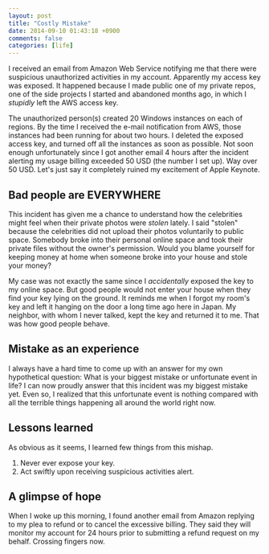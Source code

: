 ```yaml
---
layout: post
title: "Costly Mistake"
date: 2014-09-10 01:43:18 +0900
comments: false
categories: [life]
---
```


I received an email from Amazon Web Service notifying me that there were suspicious unauthorized activities in my account. Apparently my access key was exposed. It happened because I made public one of my private repos, one of the side projects I started and abandoned months ago, in which I _stupidly_ left the AWS access key.

<!--more-->

The unauthorized person(s) created 20 Windows instances on each of regions. By the time I received the e-mail notification from AWS, those instances had been running for about two hours. I deleted the exposed access key, and turned off all the instances as soon as possible. Not soon enough unfortunately since I got another email 4 hours after the incident alerting my usage billing exceeded 50 USD (the number I set up). Way over 50 USD. Let's just say it completely ruined my excitement of Apple Keynote.

## Bad people are EVERYWHERE

This incident has given me a chance to understand how the celebrities might feel when their private photos were _stolen_ lately. I said "stolen" because the celebrities did not upload their photos voluntarily to public space. Somebody broke into their personal online space and took their private files without the owner's permission. Would you blame yourself for keeping money at home when someone broke into your house and stole your money?

My case was not exactly the same since I _accidentally_ exposed the key to my online space. But good people would not enter your house when they find your key lying on the ground. It reminds me when I forgot my room's key and left it hanging on the door a long time ago here in Japan. My neighbor, with whom I never talked, kept the key and returned it to me. That was how good people behave.

## Mistake as an experience

I always have a hard time to come up with an answer for my own hypothetical question: What is your biggest mistake or unfortunate event in life? I can now proudly answer that this incident was my biggest mistake yet. Even so, I realized that this unfortunate event is nothing compared with all the terrible things happening all around the world right now.

## Lessons learned

As obvious as it seems, I learned few things from this mishap. 

1. Never ever expose your key.
2. Act swiftly upon receiving suspicious activities alert.

## A glimpse of hope

When I woke up this morning, I found another email from Amazon replying to my plea to refund or to cancel the excessive billing. They said they will monitor my account for 24 hours prior to submitting a refund request on my behalf. Crossing fingers now. 